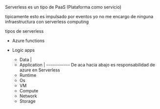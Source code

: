 Serverless es un tipo de PaaS (Plataforma como servicio)

tipicamente esto es impulsado por eventos yo no me encargo de ninguna infraestructura con serverless computing

tipos de serverless
- Azure functions
- Logic apps

	- Data        |
	- Application |
	------------ De aca hacia abajo es responsabilidad de azure en Serverless
	- Runtime
	- Os
	- VM
	- Compute
	- Network
	- Storage